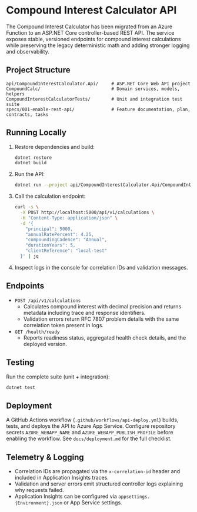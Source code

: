 # Compound Interest Calculator API

The Compound Interest Calculator has been migrated from an Azure Function to an ASP.NET Core
controller-based REST API. The service exposes stable, versioned endpoints for compound interest
calculations while preserving the legacy deterministic math and adding stronger logging and
observability.

## Project Structure

```text
api/CompoundInterestCalculator.Api/     # ASP.NET Core Web API project
CompoundCalc/                           # Domain services, models, helpers
CompoundInterestCalculatorTests/        # Unit and integration test suite
specs/001-enable-rest-api/              # Feature documentation, plan, contracts, tasks
```

## Running Locally

1. Restore dependencies and build:
   ```bash
   dotnet restore
   dotnet build
   ```
2. Run the API:
   ```bash
   dotnet run --project api/CompoundInterestCalculator.Api/CompoundInterestCalculator.Api.csproj
   ```
3. Call the calculation endpoint:
   ```bash
   curl -s \
     -X POST http://localhost:5000/api/v1/calculations \
     -H "Content-Type: application/json" \
     -d '{
       "principal": 5000,
       "annualRatePercent": 4.25,
       "compoundingCadence": "Annual",
       "durationYears": 5,
       "clientReference": "local-test"
     }' | jq
   ```
4. Inspect logs in the console for correlation IDs and validation messages.

## Endpoints

- `POST /api/v1/calculations`
  - Calculates compound interest with decimal precision and returns metadata including trace and
    response identifiers.
  - Validation errors return RFC 7807 problem details with the same correlation token present in logs.
- `GET /health/ready`
  - Reports readiness status, aggregated health check details, and the deployed version.

## Testing

Run the complete suite (unit + integration):
```bash
dotnet test
```

## Deployment

A GitHub Actions workflow (`.github/workflows/api-deploy.yml`) builds, tests, and deploys the API to
Azure App Service. Configure repository secrets `AZURE_WEBAPP_NAME` and
`AZURE_WEBAPP_PUBLISH_PROFILE` before enabling the workflow. See `docs/deployment.md` for the full
checklist.

## Telemetry & Logging

- Correlation IDs are propagated via the `x-correlation-id` header and included in Application Insights
  traces.
- Validation and server errors emit structured controller logs explaining why requests failed.
- Application Insights can be configured via `appsettings.{Environment}.json` or App Service settings.
